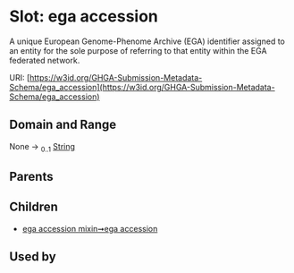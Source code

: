 
# Slot: ega accession


A unique European Genome-Phenome Archive (EGA) identifier assigned to an entity for the sole purpose of referring to that entity within the EGA federated network.

URI: [https://w3id.org/GHGA-Submission-Metadata-Schema/ega_accession](https://w3id.org/GHGA-Submission-Metadata-Schema/ega_accession)


## Domain and Range

None &#8594;  <sub>0..1</sub> [String](types/String.md)

## Parents


## Children

 *  [ega accession mixin➞ega accession](ega_accession_mixin_ega_accession.md)

## Used by

